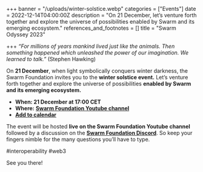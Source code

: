+++
banner = "/uploads/winter-solstice.webp"
categories = ["Events"]
date = 2022-12-14T04:00:00Z
description = "On 21 December, let’s venture forth together and explore the universe of possibilities enabled by Swarm and its emerging ecosystem."
references_and_footnotes = []
title = "Swarm Odyssey 2023"

+++
_“For millions of years mankind lived just like the animals. Then something happened which unleashed the power of our imagination. We learned to talk.”_ (Stephen Hawking)

On **21 December**, when light symbolically conquers winter darkness, the Swarm Foundation invites you to the **winter solstice event.** Let’s venture forth together and explore the universe of possibilities **enabled by Swarm and its emerging ecosystem.**

* **When: 21 December at 17:00 CET**
* **Where:** [**Swarm Foundation Youtube channel**](https://youtu.be/8cILZnmIf3Q)
* [**Add to calendar**](https://www.addevent.com/event/yL15737122)

The event will be hosted **live on the Swarm Foundation Youtube channel** followed by a discussion on the [**Swarm Foundation Discord**](https://discord.com/channels/799027393297514537/801438093927776286). So keep your fingers nimble for the many questions you’ll have to type.

\#interoperability #web3

See you there!